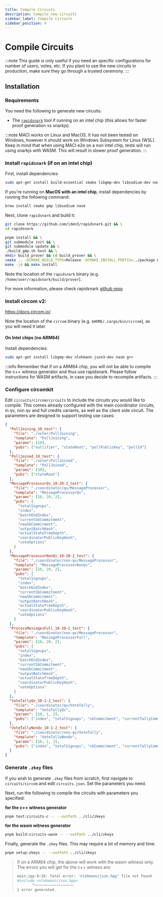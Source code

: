 ```yaml
---
title: Compile Circuits
description: Compile new circuits
sidebar_label: Compile Circuits
sidebar_position: 4
---
```


# Compile Circuits

:::note
This guide is only useful if you need an specific configurations for number of users, votes, etc. If you plant to use the new circuits in production, make sure they go through a trusted ceremony.
:::

## Installation

### Requirements

You need the following to generate new circuits:

- The [`rapidsnark`](https://github.com/iden3/rapidsnark) tool if running on an intel chip (this allows for faster proof generation vs snarkjs).

:::note
MACI works on Linux and MacOS. It has not been tested on Windows, however it should work on Windows Subsystem for Linux (WSL). Keep in mind that when using MACI e2e on a non intel chip, tests will run using snarkjs with WASM. This will result in slower proof generation.
:::

### Install `rapidsnark` (if on an intel chip)

First, install dependencies:

```bash
sudo apt-get install build-essential cmake libgmp-dev libsodium-dev nasm curl m4
```

If you're running on **MacOS with an intel chip**, install dependencies by running the following command:

```bash
brew install cmake gmp libsodium nasm
```

Next, clone `rapidsnark` and build it:

```bash
git clone https://github.com/iden3/rapidsnark.git && \
cd rapidsnark

pnpm install && \
git submodule init && \
git submodule update && \
./build_gmp.sh host && \
mkdir build_prover && cd build_prover && \
cmake .. -DCMAKE_BUILD_TYPE=Release -DCMAKE_INSTALL_PREFIX=../package && \
make -j4 && make install
```

Note the location of the `rapidsnark` binary (e.g.
`/home/user/rapidsnark/build/prover`).

For more information, please check rapidsnark [github repo](https://github.com/iden3/rapidsnark)

### Install circom v2:

https://docs.circom.io/

Note the location of the `circom` binary (e.g. `$HOME/.cargo/bin/circom`), as you will need it later.

#### On Intel chips (no ARM64)

Install dependencies:

```bash
sudo apt-get install libgmp-dev nlohmann-json3-dev nasm g++
```

:::info
Remember that if on a ARM64 chip, you will not be able to compile the c++ witness generator and thus use rapidsnark. Please follow instructions for WASM artifacts, in case you decide to recompile artifacts.
:::

### Configure circomkit

Edit `circuits/circom/circuits` to include the circuits you would like to compile. This comes already configured with the main coordinator circuits, in qv, non qv and full credits variants, as well as the client side circuit. The parameters are designed to support testing use cases:

```json
{
  "PollJoining_10_test": {
    "file": "./voter/PollJoining",
    "template": "PollJoining",
    "params": [10],
    "pubs": ["nullifier", "stateRoot", "pollPublicKey", "pollId"]
  },
  "PollJoined_10_test": {
    "file": "./voter/PollJoined",
    "template": "PollJoined",
    "params": [10],
    "pubs": ["stateRoot"]
  },
  "MessageProcessorQv_10-20-2_test": {
    "file": "./coordinator/qv/MessageProcessor",
    "template": "MessageProcessorQv",
    "params": [10, 20, 2],
    "pubs": [
      "totalSignups",
      "index",
      "batchEndIndex",
      "currentSbCommitment",
      "newSbCommitment",
      "outputBatchHash",
      "actualStateTreeDepth",
      "coordinatorPublicKeyHash",
      "voteOptions"
    ]
  },
  "MessageProcessorNonQv_10-20-2_test": {
    "file": "./coordinator/non-qv/MessageProcessor",
    "template": "MessageProcessorNonQv",
    "params": [10, 20, 2],
    "pubs": [
      "totalSignups",
      "index",
      "batchEndIndex",
      "currentSbCommitment",
      "newSbCommitment",
      "outputBatchHash",
      "actualStateTreeDepth",
      "coordinatorPublicKeyHash",
      "voteOptions"
    ]
  },
  "ProcessMessagesFull_10-20-2_test": {
    "file": "./coordinator/non-qv/MessageProcessor",
    "template": "MessageProcessorFull",
    "params": [10, 20, 2],
    "pubs": [
      "totalSignups",
      "index",
      "batchEndIndex",
      "currentSbCommitment",
      "newSbCommitment",
      "outputBatchHash",
      "actualStateTreeDepth",
      "coordinatorPublicKeyHash",
      "voteOptions"
    ]
  },
  "VoteTallyQv_10-1-2_test": {
    "file": "./coordinator/qv/VoteTally",
    "template": "VoteTallyQv",
    "params": [10, 1, 2],
    "pubs": ["index", "totalSignups", "sbCommitment", "currentTallyCommitment", "newTallyCommitment"]
  },
  "VoteTallyNonQv_10-1-2_test": {
    "file": "./coordinator/non-qv/VoteTally",
    "template": "VoteTallyNonQv",
    "params": [10, 1, 2],
    "pubs": ["index", "totalSignups", "sbCommitment", "currentTallyCommitment", "newTallyCommitment"]
  }
}
```

### Generate `.zkey` files

If you wish to generate `.zkey` files from scratch, first navigate to `circuits/circom`
and edit `circuits.json`. Set the parameters you need.

Next, run the following to compile the circuits with parameters you specified:

**for the c++ witness generator**

```bash
pnpm test:circuits-c -- --outPath ../cli/zkeys
```

**for the wasm witness generator**

```bash
pnpm build:circuits-wasm -- --outPath ../cli/zkeys
```

Finally, generate the `.zkey` files. This may require a lot of memory and time.

```bash
pnpm setup:zkeys -- --outPath ../cli/zkeys
```

> If on a ARM64 chip, the above will work with the wasm witness only. The errors you will get for the c++ witness are:
>
> ```bash
> main.cpp:9:10: fatal error: 'nlohmann/json.hpp' file not found
> #include <nlohmann/json.hpp>
>        ^~~~~~~~~~~~~~~~~~~
> 1 error generated.
> ```
